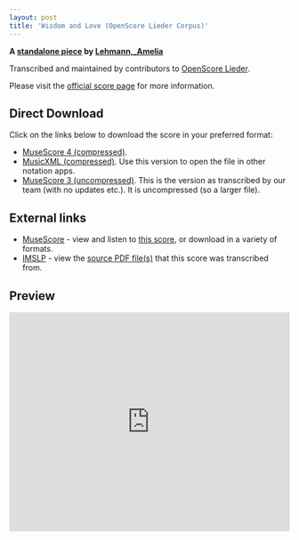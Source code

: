 ```yaml
---
layout: post
title: 'Wisdom and Love (OpenScore Lieder Corpus)'
---
```


__A [standalone piece](https://fourscoreandmore.org/openscore/lieder/Lehmann,_Amelia/_/) by [Lehmann,_Amelia](https://fourscoreandmore.org/openscore/lieder/Lehmann,_Amelia)__

Transcribed and maintained by contributors to [OpenScore Lieder].

Please visit the [official score page] for more information.

[official score page]: https://musescore.com/openscore-lieder-corpus/scores/6645396
[OpenScore Lieder]: https://musescore.com/openscore-lieder-corpus

## Direct Download

Click on the links below to download the score in your preferred format:
- [MuseScore 4 (compressed)](https://github.com/openscore/lieder/blob/main/scores/Lehmann,_Amelia/_/Wisdom_and_Love/lc6645396.mscz?raw=true).
- [MusicXML (compressed)](https://github.com/openscore/lieder/blob/main/scores/Lehmann,_Amelia/_/Wisdom_and_Love/lc6645396.mxl?raw=true). Use this version to open the file in other notation apps.
- [MuseScore 3 (uncompressed)](https://github.com/openscore/lieder/blob/main/scores/Lehmann,_Amelia/_/Wisdom_and_Love/lc6645396.mscx?raw=true). This is the version as transcribed by our team (with no updates etc.). It is uncompressed (so a larger file).

## External links

- [MuseScore] - view and listen to [this score][MuseScore], or download in a variety of formats.
- [IMSLP] - view the [source PDF file(s)][IMSLP] that this score was transcribed from.

[MuseScore]: https://musescore.com/score/6645396
[IMSLP]: https://imslp.org/wiki/Special:ReverseLookup/285360

## Preview

<iframe width="100%" height="394" src="https://musescore.com/openscore-lieder-corpus/scores/6645396/embed" frameborder="0" allowfullscreen allow="autoplay; fullscreen"></iframe>
